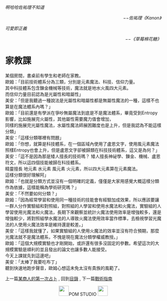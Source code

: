 *啊哈哈佐祐理不知道*  
<p align="right"><i>−−佐祐理《Kanon》</i></p>

*可愛即正義*  
<p align="right"><i>−−《草莓棉花糖》</i></p>

# 家教課
某個房間，書桌前有學生和老師在家教。   
歐姆：「目前技術體系分為三類，分別是元素魔法、科技、信仰力量。   
其中科技體系包含鍊金機械等技術，魔法就是地水火風四大元素。   
而信仰力量目前認為是光屬性和暗屬性」   
美安：「但是我聽過一種說法是光屬性和暗屬性都是無屬性魔法的一種，這樣不也算是在魔法體系內嗎？」   
歐姆：「目前還是有學派在爭吵無屬魔法到底是不是魔法體系，畢竟受到Entropy影響，比如施展完火屬性，其他屬性需要魔力值會增加，   
同樣的施展完光屬性魔法，水屬性魔法師展困難度也是上升，但是我認為不能這樣分類」   
美安：「這樣分類哪裡有問題」   
歐姆：「你想，就算是科技體系，在一個區域內使用了盧恩文字，使用風元素魔法照樣Entropy也會上升，但是盧恩文字卻被歸類在科技技術體系，這又是為何？」   
美安：「這不是因為那是矮人擅長的技術嗎？ 矮人擅長神祕學、鍊金、機械、盧恩符文，所以這四個技能被歸在科技體系。   
精靈擅長 地元素 水元素 風元素 火元素，所以四大元素算在元素魔法。   
這樣分類很好理解阿」   
歐姆：「也就是分類方式並沒有一個明確的定義，僅僅是大家用感覺大概這樣分類作為依據，這樣能稱為學術研究嗎？」   
美安：「不然要如何分類？」   
歐姆：「因為經常學習和使用同一種技術的技能會有經驗加成效果，所以應該要讓一群人分作實驗組和對照組，對照組的人學習和使用水魔法和火魔法，實驗組的人學習使用光魔法和火魔法，長期下來觀察並統計火魔法使用效率是增強較多，還是增強較少，將對照組學水魔法的人導致火魔法使用效率當作標準，去檢視學習光魔法的人使用火魔法效率是維持還是較差。」   
美安：「這樣我就懂了，如果實驗組的人使用火魔法的效率並沒有符合預期，那麼光魔法就不是魔法體系，不愧是現在魔法分類學權威教授。」   
歐姆：「這個大規模實驗也才剛開始，或許還有很多沒固定的參數。希望這次的大規模實驗是順利的並且發出的論文也讓多數人能接受。   
今天上課就先到這邊吧」   
美安：「太棒了我要吃布丁」   
聽到快速地跑步聲音，歐姆心想這未免太沒有貴族的風範了。   

上一篇[某商人的第一次占卜](../Divination/) ,
回到[目錄](../../../#ch-1-world-setting) ,
下一篇[戰術指南](../Tactics)




<p align="center"><img src="https://github.com/PartiallyOrderedMagic/PartiallyOrderedMagic.github.io/raw/master/Icon/Design/4Element.svg" Height="32" />POM STUDIO <img src="https://github.com/PartiallyOrderedMagic/PartiallyOrderedMagic.github.io/raw/master/Icon/Transparent/POM.png" Height="32" /></p>
